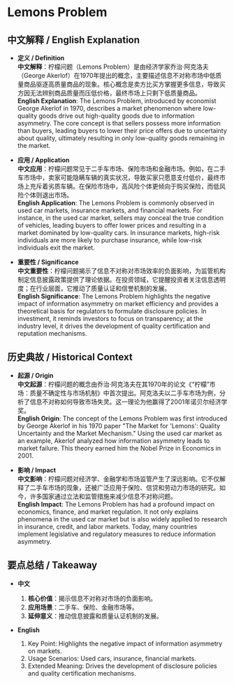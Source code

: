 # Lemons Problem

## 中文解释 / English Explanation

* **定义 / Definition**  
  **中文解释**：柠檬问题（Lemons Problem）是由经济学家乔治·阿克洛夫（George Akerlof）在1970年提出的概念，主要描述信息不对称市场中低质量商品驱逐高质量商品的现象。核心概念是卖方比买方掌握更多信息，导致买方因无法辨别商品质量而压低价格，最终市场上只剩下低质量商品。  
  **English Explanation**: The Lemons Problem, introduced by economist George Akerlof in 1970, describes a market phenomenon where low-quality goods drive out high-quality goods due to information asymmetry. The core concept is that sellers possess more information than buyers, leading buyers to lower their price offers due to uncertainty about quality, ultimately resulting in only low-quality goods remaining in the market.

* **应用 / Application**  
  **中文应用**：柠檬问题常见于二手车市场、保险市场和金融市场。例如，在二手车市场中，卖家可能隐瞒车辆的真实状况，导致买家只愿意支付低价，最终市场上充斥着劣质车辆。在保险市场中，高风险个体更倾向于购买保险，而低风险个体则退出市场。  
  **English Application**: The Lemons Problem is commonly observed in used car markets, insurance markets, and financial markets. For instance, in the used car market, sellers may conceal the true condition of vehicles, leading buyers to offer lower prices and resulting in a market dominated by low-quality cars. In insurance markets, high-risk individuals are more likely to purchase insurance, while low-risk individuals exit the market.

* **重要性 / Significance**  
  **中文重要性**：柠檬问题揭示了信息不对称对市场效率的负面影响，为监管机构制定信息披露政策提供了理论依据。在投资领域，它提醒投资者关注信息透明度；在行业层面，它推动了质量认证和信誉机制的发展。  
  **English Significance**: The Lemons Problem highlights the negative impact of information asymmetry on market efficiency and provides a theoretical basis for regulators to formulate disclosure policies. In investment, it reminds investors to focus on transparency; at the industry level, it drives the development of quality certification and reputation mechanisms.

## 历史典故 / Historical Context

* **起源 / Origin**  
  **中文起源**：柠檬问题的概念由乔治·阿克洛夫在其1970年的论文《“柠檬”市场：质量不确定性与市场机制》中首次提出。阿克洛夫以二手车市场为例，分析了信息不对称如何导致市场失灵。这一理论为他赢得了2001年诺贝尔经济学奖。  
  **English Origin**: The concept of the Lemons Problem was first introduced by George Akerlof in his 1970 paper "The Market for 'Lemons': Quality Uncertainty and the Market Mechanism." Using the used car market as an example, Akerlof analyzed how information asymmetry leads to market failure. This theory earned him the Nobel Prize in Economics in 2001.

* **影响 / Impact**  
  **中文影响**：柠檬问题对经济学、金融学和市场监管产生了深远影响。它不仅解释了二手车市场的现象，还被广泛应用于保险、信贷和劳动力市场的研究。如今，许多国家通过立法和监管措施来减少信息不对称问题。  
  **English Impact**: The Lemons Problem has had a profound impact on economics, finance, and market regulation. It not only explains phenomena in the used car market but is also widely applied to research in insurance, credit, and labor markets. Today, many countries implement legislative and regulatory measures to reduce information asymmetry.

## 要点总结 / Takeaway

* **中文**  
  1. **核心价值**：揭示信息不对称对市场的负面影响。
  2. **应用场景**：二手车、保险、金融市场等。
  3. **延伸意义**：推动信息披露和质量认证机制的发展。

* **English**  
  1. Key Point: Highlights the negative impact of information asymmetry on markets.
  2. Usage Scenarios: Used cars, insurance, financial markets.
  3. Extended Meaning: Drives the development of disclosure policies and quality certification mechanisms.